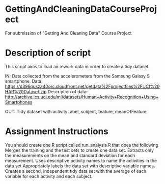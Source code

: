 GettingAndCleaningDataCourseProject
===================================

For submission of "Getting And Cleaning Data" Course Project



Description of script
===================================
This script aims to load an rework data in order to create a  tidy dataset.

IN:
Data collected from the accelerometers from the Samsung Galaxy S smartphone. 
Data: https://d396qusza40orc.cloudfront.net/getdata%2Fprojectfiles%2FUCI%20HAR%20Dataset.zip 
Description of data: http://archive.ics.uci.edu/ml/datasets/Human+Activity+Recognition+Using+Smartphones 

OUT:
Tidy dataset with activityLabel, subject, feature, meanOfFeature

Assignment Instructions
===================================
You should create one R script called run_analysis.R that does the following. 
Merges the training and the test sets to create one data set.
Extracts only the measurements on the mean and standard deviation for each measurement. 
Uses descriptive activity names to name the activities in the data set
Appropriately labels the data set with descriptive variable names. 
Creates a second, independent tidy data set with the average of each variable for each activity and each subject. 
